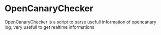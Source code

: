 # OpenCanaryChecker
OpenCanaryChecker is a script to parse usefull information of opencanary log, very usefull to get realtime informations
